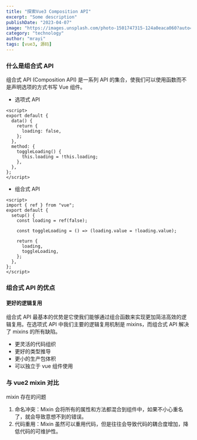 ```yaml
---
title: "探索Vue3 Composition API"
excerpt: "Some description"
publishDate: "2023-04-07"
image: "https://images.unsplash.com/photo-1501747315-124a0eaca060?auto=format&fit=crop&w=987&h=987"
category: "technology"
author: "mrayi"
tags: [vue3, 源码]
---
```


### 什么是组合式 API

组合式 API (Composition API) 是一系列 API 的集合，使我们可以使用函数而不是声明选项的方式书写 Vue 组件。

- 选项式 API

```vue
<script>
export default {
  data() {
    return {
      loading: false,
    };
  },
  method: {
    toggleLoading() {
      this.loading = !this.loading;
    },
  },
};
</script>
```

- 组合式 API

```vue
<script>
import { ref } from "vue";
export default {
  setup() {
    const loading = ref(false);

    const toggleLoading = () => (loading.value = !loading.value);

    return {
      loading,
      toggleLoading,
    };
  },
};
</script>
```

### 组合式 API 的优点

#### 更好的逻辑复用

组合式 API 最基本的优势是它使我们能够通过组合函数来实现更加简洁高效的逻辑复用。在选项式 API 中我们主要的逻辑复用机制是 mixins，而组合式 API 解决了 mixins 的所有缺陷。

- 更灵活的代码组织
- 更好的类型推导
- 更小的生产包体积
- 可以独立于 vue 组件使用

### 与 vue2 mixin 对比

mixin 存在的问题

1. 命名冲突：Mixin 会将所有的属性和方法都混合到组件中，如果不小心重名了，就会导致意想不到的错误。
2. 代码重用：Mixin 虽然可以重用代码，但是往往会导致代码的耦合度增加，降低代码的可维护性。

